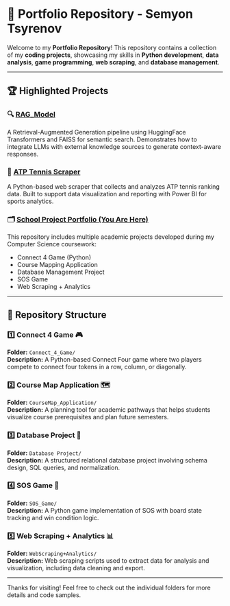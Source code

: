# 🎯 Portfolio Repository - Semyon Tsyrenov

Welcome to my **Portfolio Repository**! This repository contains a collection of my **coding projects**, showcasing my skills in **Python development**, **data analysis**, **game programming**, **web scraping**, and **database management**.

---

## 🏆 Highlighted Projects

### 🔍 [RAG_Model](https://github.com/Semne77/RAG_Model)
A Retrieval-Augmented Generation pipeline using HuggingFace Transformers and FAISS for semantic search. Demonstrates how to integrate LLMs with external knowledge sources to generate context-aware responses.

### 🎾 [ATP Tennis Scraper](https://github.com/Semne77/atp_tennis_scraper)
A Python-based web scraper that collects and analyzes ATP tennis ranking data. Built to support data visualization and reporting with Power BI for sports analytics.

### 🗂 [School Project Portfolio (You Are Here)](https://github.com/Semne77/Portfolio)
This repository includes multiple academic projects developed during my Computer Science coursework:
- Connect 4 Game (Python)
- Course Mapping Application
- Database Management Project
- SOS Game
- Web Scraping + Analytics

---

## 📁 Repository Structure

### 1️⃣ Connect 4 Game 🎮  
**Folder:** `Connect_4_Game/`  
**Description:** A Python-based Connect Four game where two players compete to connect four tokens in a row, column, or diagonally.

### 2️⃣ Course Map Application 🗺  
**Folder:** `CourseMap_Application/`  
**Description:** A planning tool for academic pathways that helps students visualize course prerequisites and plan future semesters.

### 3️⃣ Database Project 🧮  
**Folder:** `Database Project/`  
**Description:** A structured relational database project involving schema design, SQL queries, and normalization.

### 4️⃣ SOS Game 🧠  
**Folder:** `SOS_Game/`  
**Description:** A Python game implementation of SOS with board state tracking and win condition logic.

### 5️⃣ Web Scraping + Analytics 📊  
**Folder:** `WebScraping+Analytics/`  
**Description:** Web scraping scripts used to extract data for analysis and visualization, including data cleaning and export.

---

Thanks for visiting! Feel free to check out the individual folders for more details and code samples.
